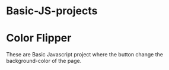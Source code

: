 # Basic-JS-projects

# Color Flipper

These are Basic Javascript project where the button change the background-color of the page.
